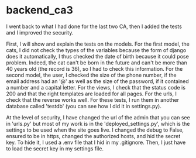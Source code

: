 # backend_ca3

I went back to what I had done for the last two CA, then I added the tests and I improved the security.

First, I will show and explain the tests on the models.
For the first model, the cats, I did not check the types of the variables because the form of django does it automatically, I thus checked the date of birth because it could pose problem. Indeed, the cat can't be born in the future and can't be more than 40 years old (the record is 36), so I had to check this information.
For the second model, the user, I checked the size of the phone number, if the email address had an '@' as well as the size of the password, if it contained a number and a capital letter.
For the views, I check that the status code is 200 and that the right templates are loaded for all pages.
For the urls, I check that the reverse works well.
For these tests, I run them in another database called 'testdb' (you can see how I did it in settings.py).

At the level of security, I have changed the url of the admin that you can see in 'urls.py' but most of my work is in the 'deployed_settings.py', which is the settings to be used when the site goes live. I changed the debug to False, ensured to be in https, changed the authorized hosts, and hid the secret key. To hide it, I used a .env file that I hid in my .gitignore. Then, I just have to load the secret key in my settings file.
